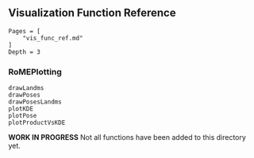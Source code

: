 ## Visualization Function Reference

```@contents
Pages = [
    "vis_func_ref.md"
]
Depth = 3
```

### RoMEPlotting
```@docs
drawLandms
drawPoses
drawPosesLandms
plotKDE
plotPose
plotProductVsKDE
```


**WORK IN PROGRESS**  Not all functions have been added to this directory yet.
